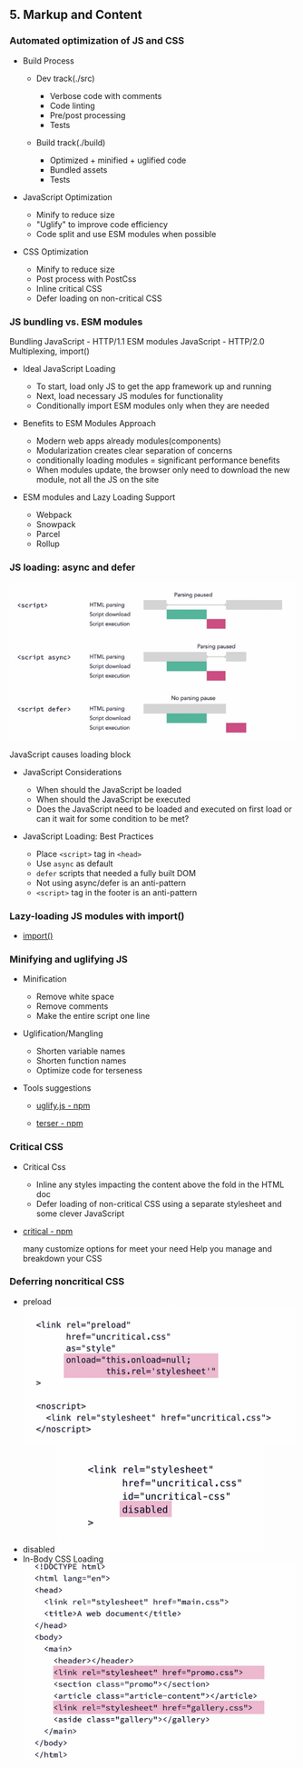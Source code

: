 ## 5. Markup and Content

### Automated optimization of JS and CSS

- Build Process

  - Dev track(./src)

    - Verbose code with comments
    - Code linting
    - Pre/post processing
    - Tests

  - Build track(./build)

    - Optimized + minified + uglified code
    - Bundled assets
    - Tests

- JavaScript Optimization

  - Minify to reduce size
  - "Uglify" to improve code efficiency
  - Code split and use ESM modules when possible

- CSS Optimization

  - Minify to reduce size
  - Post process with PostCss
  - Inline critical CSS
  - Defer loading on non-critical CSS

### JS bundling vs. ESM modules

Bundling JavaScript - HTTP/1.1
ESM modules JavaScript - HTTP/2.0 Multiplexing, import()

- Ideal JavaScript Loading

  - To start, load only JS to get the app framework up and running
  - Next, load necessary JS modules for functionality
  - Conditionally import ESM modules only when they are needed

- Benefits to ESM Modules Approach

  - Modern web apps already modules(components)
  - Modularization creates clear separation of concerns
  - conditionally loading modules = significant performance benefits
  - When modules update, the browser only need to download the new module, not all the JS on the site

- ESM modules and Lazy Loading Support

  - Webpack
  - Snowpack
  - Parcel
  - Rollup

### JS loading: async and defer

![JS default async defer vs](../assets/JavaScript%20default%20async%20defer%20vs.PNG)

JavaScript causes loading block

- JavaScript Considerations

  - When should the JavaScript be loaded
  - When should the JavaScript be executed
  - Does the JavaScript need to be loaded and executed on first load or can it wait for some condition to be met?

- JavaScript Loading: Best Practices

  - Place `<script>` tag in `<head>`
  - Use `async` as default
  - `defer` scripts that needed a fully built DOM
  - Not using async/defer is an anti-pattern
  - `<script>` tag in the footer is an anti-pattern

### Lazy-loading JS modules with import()

- [import()](https://developer.mozilla.org/en-US/docs/Web/JavaScript/Reference/Statements/import)

### Minifying and uglifying JS

- Minification

  - Remove white space
  - Remove comments
  - Make the entire script one line

- Uglification/Mangling

  - Shorten variable names
  - Shorten function names
  - Optimize code for terseness

- Tools suggestions

  - [uglify.js - npm](https://www.npmjs.com/package/uglify-js)

  - [terser - npm](https://www.npmjs.com/package/terse)

### Critical CSS

- Critical Css

  - Inline any styles impacting the content above the fold in the HTML doc
  - Defer loading of non-critical CSS using a separate stylesheet and some clever JavaScript

- [critical - npm](https://www.npmjs.com/package/critical)

  many customize options for meet your need
  Help you manage and breakdown your CSS

### Deferring noncritical CSS

- preload ![preload](../assets/CSS%20preload.PNG)
- disabled ![disabled](../assets/CSS%20disabled.PNG)
- In-Body CSS Loading ![In-Body](../assets/CSS%20In-Body.PNG)
